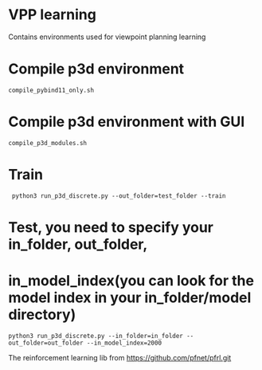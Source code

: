 # VPP learning

Contains environments used for viewpoint planning learning

# Compile p3d environment
```compile_pybind11_only.sh```

# Compile p3d environment with GUI
```compile_p3d_modules.sh```

# Train
``` python3 run_p3d_discrete.py --out_folder=test_folder --train```

# Test, you need to specify your in_folder, out_folder, 
# in_model_index(you can look for the model index in your in_folder/model directory)
```python3 run_p3d_discrete.py --in_folder=in_folder --out_folder=out_folder --in_model_index=2000```

The reinforcement learning lib from https://github.com/pfnet/pfrl.git
